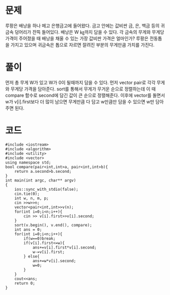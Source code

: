 # 문제
루팡은 배낭을 하나 메고 은행금고에 들어왔다. 금고 안에는 값비싼 금, 은, 백금 등의 귀금속 덩어리가 잔뜩 들어있다. 배낭은 W ㎏까지 담을 수 있다.
각 금속의 무게와 무게당 가격이 주어졌을 때 배낭을 채울 수 있는 가장 값비싼 가격은 얼마인가?
루팡은 전동톱을 가지고 있으며 귀금속은 톱으로 자르면 잘려진 부분의 무게만큼 가치를 가진다.

# 풀이
먼저 총 무게 W가 있고 W가 0이 될때까지 담을 수 있다.
먼저 vector pair로 각각 무게와 무게당 가격을 담아준다.
sort를 통해서 무게가 무거운 순으로 정렬하는데 이 때 compare 함수로 second에 담긴 값이 큰 순으로 정렬해준다.
이후에 vector를 돌면서 w가 v[i].first보다 더 많이 남으면 무게만큼 다 담고 w만큼만 담을 수 있으면 w만 담아주면 된다.

# 코드
```
#include <iostream>
#include <algorithm>
#include <utility>
#include <vector>
using namespace std;
bool compare(pair<int,int>a, pair<int,int>b){
    return a.second>b.second;
}
int main(int argc, char** argv)
{
    ios::sync_with_stdio(false);
    cin.tie(0);
    int w, n, m, p;
    cin >>w>>n;
    vector<pair<int,int>>v(n);
    for(int i=0;i<n;i++){
        cin >> v[i].first>>v[i].second;
    }
    sort(v.begin(), v.end(), compare);
    int ans = 0;
    for(int i=0;i<n;i++){
        if(w==0)break;
        if(v[i].first<=w){
            ans+=v[i].first*v[i].second;
            w-=v[i].first;
        } else{
            ans+=w*v[i].second;
            w=0;
        }
    }
    cout<<ans;
    return 0;
}
```
